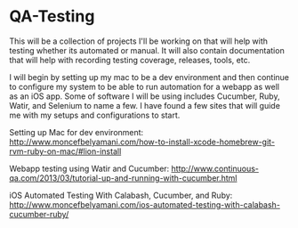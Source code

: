 QA-Testing
==========

This will be a collection of projects I'll be working on that will help with testing whether its automated or manual.
It will also contain documentation that will help with recording testing coverage, releases, tools, etc.

I will begin by setting up my mac to be a dev environment and then continue to configure my system to be able to run
automation for a webapp as well as an iOS app. Some of software I will be using includes Cucumber, Ruby, Watir, and 
Selenium to name a few.  I have found a few sites that will guide me with my setups and configurations to start.

Setting up Mac for dev environment:
http://www.moncefbelyamani.com/how-to-install-xcode-homebrew-git-rvm-ruby-on-mac/#lion-install

Webapp testing using Watir and Cucumber:
http://www.continuous-qa.com/2013/03/tutorial-up-and-running-with-cucumber.html

iOS Automated Testing With Calabash, Cucumber, and Ruby:
http://www.moncefbelyamani.com/ios-automated-testing-with-calabash-cucumber-ruby/
